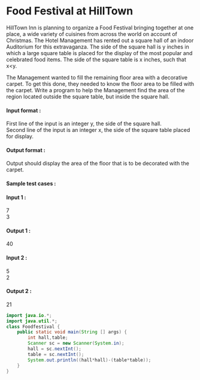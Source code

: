# Food Festival at HillTown

HillTown Inn is planning to organize a Food Festival bringing together at one place, a wide variety of cuisines from across the world on account of Christmas. The Hotel Management has rented out a square hall of an indoor Auditorium for this extravaganza. The side of the square hall is y inches in which a large square table is placed for the display of the most popular and celebrated food items. The side of the square table is x inches, such that x<y.

The Management wanted to fill the remaining floor area with a decorative carpet. To get this done, they needed to know the floor area to be filled with the carpet. Write a program to help the Management find the area of the region located outside the square table, but inside the square hall. 

#### Input format :
First line of the input is an integer y, the side of the square hall.
<br>
Second line of the input is an integer x, the side of the square table placed for display.



#### Output format :
Output should display the area of the floor that is to be decorated with the carpet.

#### Sample test cases :
#### Input 1 :
7
<br>
3
#### Output 1 :
40
#### Input 2 :
5
<br>
2
#### Output 2 :
21


```java
import java.io.*;
import java.util.*;
class Foodfestival {
	public static void main(String [] args) {
		int hall,table;
		Scanner sc = new Scanner(System.in);
		hall = sc.nextInt();
		table = sc.nextInt();
		System.out.println((hall*hall)-(table*table));
	}
}

```

